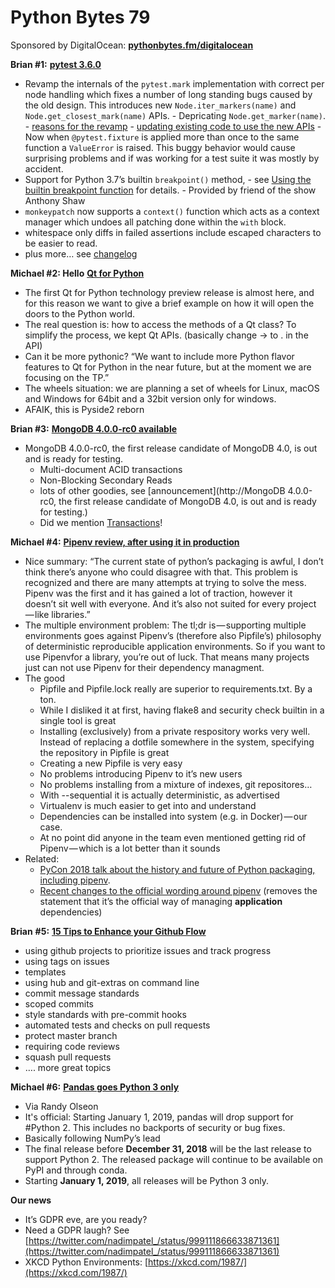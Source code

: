 # Python Bytes 79
Sponsored by DigitalOcean: [**pythonbytes.fm/digitalocean**](https://pythonbytes.fm/digitalocean)

**Brian #1:** [**pytest 3.6.0**](https://docs.pytest.org/en/latest/changelog.html#pytest-3-6-0-2018-05-23)

  - Revamp the internals of the `pytest.mark` implementation with correct per node handling which fixes a number of long standing bugs caused by the old design. This introduces new `Node.iter_markers(name)` and `Node.get_closest_mark(name)` APIs. 
		- Depricating `Node.get_marker(name)`. 
		- [reasons for the revamp](https://docs.pytest.org/en/latest/mark.html#marker-revamp-and-iteration)
		- [updating existing code to use the new APIs](https://docs.pytest.org/en/latest/mark.html#updating-code)
		- Now when `@pytest.fixture` is applied more than once to the same function a `ValueError` is raised. This buggy behavior would cause surprising problems and if was working for a test suite it was mostly by accident.
  - Support for Python 3.7’s builtin `breakpoint()` method, 
		- see [Using the builtin breakpoint function](https://docs.pytest.org/en/latest/usage.html#breakpoint-builtin) for details.
		- Provided by friend of the show Anthony Shaw
  - `monkeypatch` now supports a `context()` function which acts as a context manager which undoes all patching done within the `with` block.
  - whitespace only diffs in failed assertions include escaped characters to be easier to read.
  - plus more… see [changelog](https://docs.pytest.org/en/latest/changelog.html#pytest-3-6-0-2018-05-23)

**Michael #2: Hello** [**Qt for Python**](https://blog.qt.io/blog/2018/05/04/hello-qt-for-python/)

- The first Qt for Python technology preview release is almost here, and for this reason we want to give a brief example on how it will open the doors to the Python world.
- The real question is: how to access the methods of a Qt class? To simplify the process, we kept Qt APIs. (basically change -> to . in the API)
- Can it be more pythonic? “We want to include more Python flavor features to Qt for Python in the near future, but at the moment we are focusing on the TP.”
- The wheels situation: we are planning a set of wheels for Linux, macOS and Windows for 64bit and a 32bit version only for windows. 
- AFAIK, this is Pyside2 reborn

**Brian #3:** [**MongoDB 4.0.0-rc0 available**](https://groups.google.com/forum/m/#!msg/mongodb-user/UWIPZEAKYiw/C5twgBwrCwAJ)

- MongoDB 4.0.0-rc0, the first release candidate of MongoDB 4.0, is out and is ready for testing. 
	- Multi-document ACID transactions
	- Non-Blocking Secondary Reads
	- lots of other goodies, see [announcement](http://MongoDB 4.0.0-rc0, the first release candidate of MongoDB 4.0, is out and is ready for testing.)
	- Did we mention [Transactions](https://www.mongodb.com/transactions)!

**Michael #4:** [**Pipenv review, after using it in production**](https://medium.com/@DJetelina/pipenv-review-after-using-in-production-a05e7176f3f0)

- Nice summary:
  “The current state of python’s packaging is awful, I don’t think there’s anyone who could disagree with that. This problem is recognized and there are many attempts at trying to solve the mess. Pipenv was the first and it has gained a lot of traction, however it doesn’t sit well with everyone. And it’s also not suited for every project — like libraries.”
- The multiple environment problem:
  The tl;dr is — supporting multiple environments goes against Pipenv’s (therefore also Pipfile’s) philosophy of deterministic reproducible application environments. So if you want to use Pipenvfor a library, you’re out of luck. That means many projects just can not use Pipenv for their dependency managment.
- The good
	- Pipfile and Pipfile.lock really are superior to requirements.txt. By a ton.
	- While I disliked it at first, having flake8 and security check builtin in a single tool is great
	- Installing (exclusively) from a private respository works very well. Instead of replacing a dotfile somewhere in the system, specifying the repository in Pipfile is great
	- Creating a new Pipfile is very easy
	- No problems introducing Pipenv to it’s new users
	- No problems installing from a mixture of indexes, git repositores…
	- With --sequential it is actually deterministic, as advertised
	- Virtualenv is much easier to get into and understand
	- Dependencies can be installed into system (e.g. in Docker) — our case.
	- At no point did anyone in the team even mentioned getting rid of Pipenv — which is a lot better than it sounds
- Related:
	- [PyCon 2018 talk about the history and future of Python packaging, including pipenv](https://www.youtube.com/watch?v=GBQAKldqgZs).
	- [Recent changes to the official wording around pipenv](https://github.com/pypa/pipenv/commit/71bf8e51300abe5c57117cc47fba1807cd4465fa#diff-88b99bb28683bd5b7e3a204826ead112) (removes the statement that it’s the official way of managing **application** dependencies)

**Brian** **#5:** [**15 Tips to Enhance your Github Flow**](https://hackernoon.com/15-tips-to-enhance-your-github-flow-6af7ceb0d8a3)

- using github projects to prioritize issues and track progress
- using tags on issues
- templates
- using hub and git-extras on command line
- commit message standards
- scoped commits
- style standards with pre-commit hooks
- automated tests and checks on pull requests
- protect master branch
- requiring code reviews
- squash pull requests
- …. more great topics

**Michael #6:** [**Pandas goes Python 3 only**](https://twitter.com/randal_olson/status/985215366891646976)

- Via Randy Olseon
- It's official: Starting January 1, 2019, pandas will drop support for #Python 2. This includes no backports of security or bug fixes. 
- Basically following NumPy’s lead
- The final release before **December 31, 2018** will be the last release to support Python 2. The released package will continue to be available on PyPI and through conda.
- Starting **January 1, 2019**, all releases will be Python 3 only.

**Our news**

- It’s GDPR eve, are you ready? 
- Need a GDPR laugh? See [https://twitter.com/nadimpatel_/status/999111866633871361](https://twitter.com/nadimpatel_/status/999111866633871361)
- XKCD Python Environments: [https://xkcd.com/1987/](https://xkcd.com/1987/) 


